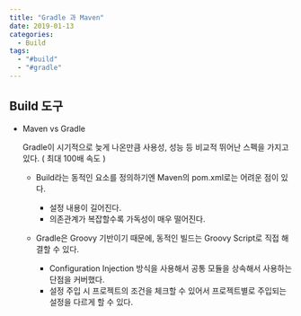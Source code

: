 ```yaml
---
title: "Gradle 과 Maven"
date: 2019-01-13
categories:
  - Build
tags:
  - "#build"
  - "#gradle"
---
```


## Build 도구

- Maven vs Gradle

  Gradle이 시기적으로 늦게 나온만큼 사용성, 성능 등 비교적 뛰어난 스펙을 가지고있다. ( 최대 100배 속도 )

  - Build라는 동적인 요소를 정의하기엔 Maven의 pom.xml로는 어려운 점이 있다.

    - 설정 내용이 길어진다.
    - 의존관계가 복잡할수록 가독성이 매우 떨어진다.

  - Gradle은 Groovy 기반이기 때문에, 동적인 빌드는 Groovy Script로 직접 해결할 수 있다.

    - Configuration Injection 방식을 사용해서 공통 모듈을 상속해서 사용하는 단점을 커버했다.
    - 설정 주입 시 프로젝트의 조건을 체크할 수 있어서 프로젝트별로 주입되는 설정을 다르게 할 수 있다.
